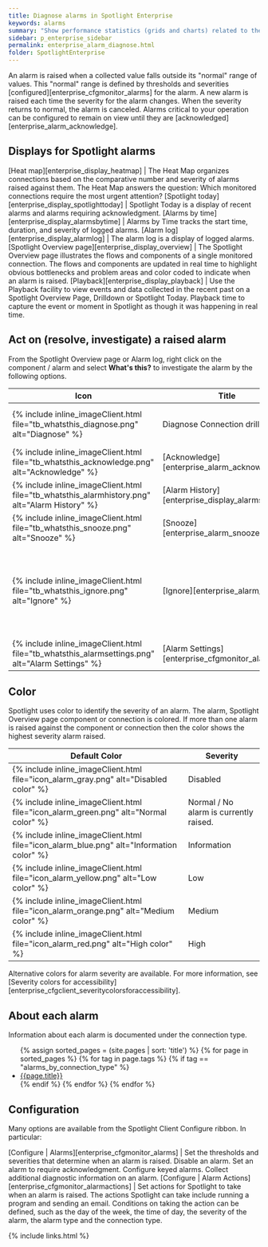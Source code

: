 ```yaml
---
title: Diagnose alarms in Spotlight Enterprise
keywords: alarms
summary: "Show performance statistics (grids and charts) related to the raised alarm."
sidebar: p_enterprise_sidebar
permalink: enterprise_alarm_diagnose.html
folder: SpotlightEnterprise
---
```


An alarm is raised when a collected value falls outside its "normal" range of values. This "normal" range is defined by thresholds and severities [configured][enterprise_cfgmonitor_alarms] for the alarm. A new alarm is raised each time the severity for the alarm changes. When the severity returns to normal, the alarm is canceled. Alarms critical to your operation can be configured to remain on view until they are [acknowledged][enterprise_alarm_acknowledge].

## Displays for Spotlight alarms

[Heat map][enterprise_display_heatmap] | The Heat Map organizes connections based on the comparative number and severity of alarms raised against them. The Heat Map answers the question: Which monitored connections require the most urgent attention?
[Spotlight today][enterprise_display_spotlighttoday] | Spotlight Today is a display of recent alarms and alarms requiring acknowledgment.
[Alarms by time][enterprise_display_alarmsbytime] | Alarms by Time tracks the start time, duration, and severity of logged alarms.
[Alarm log][enterprise_display_alarmlog] | The alarm log is a display of logged alarms.
[Spotlight Overview page][enterprise_display_overview] | The Spotlight Overview page illustrates the flows and components of a single monitored connection. The flows and components are updated in real time to highlight obvious bottlenecks and problem areas and color coded to indicate when an alarm is raised.
[Playback][enterprise_display_playback] | Use the Playback facility to view events and data collected in the recent past on a Spotlight Overview Page, Drilldown or Spotlight Today. Playback time to capture the event or moment in Spotlight as though it was happening in real time.

## Act on (resolve, investigate) a raised alarm

From the Spotlight Overview page or Alarm log, right click on the component / alarm and select **What's this?** to investigate the alarm by the following options.

Icon | Title | Description
--------------|----------|------------
{% include inline_imageClient.html file="tb_whatsthis_diagnose.png" alt="Diagnose" %} | Diagnose Connection drilldowns | Show performance statistics ([grids][enterprise_display_grids] and [charts][enterprise_display_charts]) related to the raised alarm.
{% include inline_imageClient.html file="tb_whatsthis_acknowledge.png" alt="Acknowledge" %} | [Acknowledge][enterprise_alarm_acknowledge] | Acknowledge the alarm. This is appropriate for alarms that are configured to require acknowledgment.
{% include inline_imageClient.html file="tb_whatsthis_alarmhistory.png" alt="Alarm History" %} | [Alarm History][enterprise_display_alarmsbytime] | Show the alarm in Alarms by Time.
{% include inline_imageClient.html file="tb_whatsthis_snooze.png" alt="Snooze" %} | [Snooze][enterprise_alarm_snooze] | Temporarily remove the visual alert associated with the alarm.
{% include inline_imageClient.html file="tb_whatsthis_ignore.png" alt="Ignore" %} | [Ignore][enterprise_alarm_ignore] |  Configure Spotlight to ignore the alarm and future cases of the alarm. Select the rule by which you want Spotlight to ignore future cases: ignore this alarm for the current value or for the current connection. The choices are dependent on the type of alarm. This is a simplified interface for [Do not alarm for certain values][enterprise_cfgmonitor_alarm_ignorevalues].
{% include inline_imageClient.html file="tb_whatsthis_alarmsettings.png" alt="Alarm Settings" %} | [Alarm Settings][enterprise_cfgmonitor_alarms] | Configure the thresholds and severities that determine when the alarm is raised.


## Color

Spotlight uses color to identify the severity of an alarm. The alarm, Spotlight Overview page component or connection is colored. If more than one alarm is raised against the component or connection then the color shows the highest severity alarm raised.

Default Color | Severity
--------------|---------
{% include inline_imageClient.html file="icon_alarm_gray.png" alt="Disabled color" %} | Disabled
{% include inline_imageClient.html file="icon_alarm_green.png" alt="Normal color" %} | Normal / No alarm is currently raised.
{% include inline_imageClient.html file="icon_alarm_blue.png" alt="Information color" %} | Information
{% include inline_imageClient.html file="icon_alarm_yellow.png" alt="Low color" %} | Low
{% include inline_imageClient.html file="icon_alarm_orange.png" alt="Medium color" %} | Medium
{% include inline_imageClient.html file="icon_alarm_red.png" alt="High color" %} | High

Alternative colors for alarm severity are available. For more information, see [Severity colors for accessibility][enterprise_cfgclient_severitycolorsforaccessibility].

## About each alarm
Information about each alarm is documented under the connection type.

<ul>
{% assign sorted_pages = (site.pages | sort: 'title') %}
{% for page in sorted_pages %}
{% for tag in page.tags %}
{% if tag == "alarms_by_connection_type" %}
<li><a href="{{ page.url | remove_first:'/' }}">{{page.title}}</a></li>
{% endif %}
{% endfor %}
{% endfor %}
</ul>

## Configuration
Many options are available from the Spotlight Client Configure ribbon. In particular:

[Configure \| Alarms][enterprise_cfgmonitor_alarms] | Set the thresholds and severities that determine when an alarm is raised. Disable an alarm. Set an alarm to require acknowledgment. Configure keyed alarms. Collect additional diagnostic information on an alarm.
[Configure \| Alarm Actions][enterprise_cfgmonitor_alarmactions] | Set actions for Spotlight to take when an alarm is raised. The actions Spotlight can take include running a program and sending an email. Conditions on taking the action can be defined, such as the day of the week, the time of day, the severity of the alarm, the alarm type and the connection type.





{% include links.html %}
